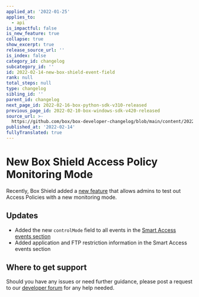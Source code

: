 ```yaml
---
applied_at: '2022-01-25'
applies_to:
  - api
is_impactful: false
is_new_feature: true
collapse: true
show_excerpt: true
release_source_url: ''
is_index: false
category_id: changelog
subcategory_id: ''
id: 2022-02-14-new-box-shield-event-field
rank: null
total_steps: null
type: changelog
sibling_id: ''
parent_id: changelog
next_page_id: 2022-02-16-box-python-sdk-v310-released
previous_page_id: 2022-02-10-box-windows-sdk-v420-released
source_url: >-
  https://github.com/box/box-developer-changelog/blob/main/content/2022/02-14-new-box-shield-event-field.md
published_at: '2022-02-14'
fullyTranslated: true
---
```

# New Box Shield Access Policy Monitoring Mode

Recently, Box Shield added a [new feature][3] that allows admins to test out Access Policies with a new monitoring mode.

<!-- more -->

## Updates

* Added the new `controlMode` field to all events in the [Smart Access events section][2]
* Added application and FTP restriction information in the Smart Access events section

## Where to get support

Should you have any issues or need further guidance, please post a request to
our [developer forum][1] for any help needed.

[1]: https://support.box.com/hc/en-us/community/topics/360001932973-Platform-and-Developer-Forum

[2]: g://events/event-triggers/shield-alert-events/#smart-access

[3]: https://support.box.com/hc/en-us/articles/360044196353#enforce_vs_monitor
